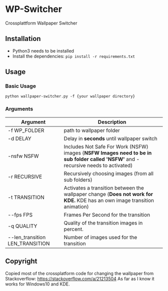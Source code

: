 # WP-Switcher
Crossplattform Wallpaper Switcher

## Installation

* Python3 needs to be installed
* Install the dependencies: `pip install -r requirements.txt`

## Usage

### Basic Usage
`python wallpaper-switcher.py -f {your wallpaper directory}`
### Arguments
Argument | Description
------------ | -------------
-f WP_FOLDER | path to wallpaper folder
-d DELAY | Delay in **seconds** until wallpaper switch
-nsfw NSFW | Includes Not Safe For Work (NSFW) images (**NSFW Images need to be in sub folder called 'NSFW'** and -recursive needs to activated)
-r RECURSIVE| Recursively choosing images (from all sub folders)
-t TRANSITION | Activates a transition between the wallpaper change (**Does not work for KDE.** KDE has an own image transition animation)
--fps FPS | Frames Per Second for the transition
-q QUALITY| Quality of the transition images in percent.
--len_transition LEN_TRANSITION| Number of images used for the transition



## Copyright
Copied most of the crossplatform code for changing the wallpaper from Stackoverflow: https://stackoverflow.com/a/21213504
As far as I know it works for Windows10 and KDE.
